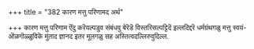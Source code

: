+++
title = "382 कारण मत्तु परिणामद अर्थ"

+++
कारण मत्तु परिणाम ऎंदु करॆयल्पडुव संबंधवु बेरॆडॆ विस्तरिसल्पट्टिदॆ इल्लदिद्दरॆ धर्मग्रंथगळु मत्तु स्वयं-ऒळगॊळ्ळुविकॆ मुंताद ज्ञानद इतर मूलगळु सह अस्तित्वदल्लिरुवुदिल्ल.

